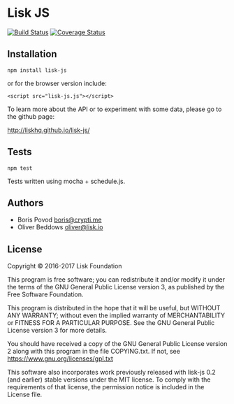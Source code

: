 # Lisk JS

[![Build Status](https://travis-ci.org/LiskHQ/lisk-js.svg?branch=development)](https://travis-ci.org/LiskHQ/lisk-js) [![Coverage Status](https://coveralls.io/repos/github/LiskHQ/lisk-js/badge.svg?branch=development)](https://coveralls.io/github/LiskHQ/lisk-js?branch=development)
## Installation

```
npm install lisk-js
```

or for the browser version include:

```
<script src="lisk-js.js"></script>
```

To learn more about the API or to experiment with some data, please go to the github page:

http://liskhq.github.io/lisk-js/

## Tests

```
npm test
```

Tests written using mocha + schedule.js.

## Authors

- Boris Povod <boris@crypti.me>
- Oliver Beddows <oliver@lisk.io>

## License

Copyright © 2016-2017 Lisk Foundation


This program is free software; you can redistribute it and/or
modify it under the terms of the GNU General Public License version 3,
as published by the Free Software Foundation.

This program is distributed in the hope that it will be useful,
but WITHOUT ANY WARRANTY; without even the implied warranty of
MERCHANTABILITY or FITNESS FOR A PARTICULAR PURPOSE. See the
GNU General Public License version 3 for more details.

You should have received a copy of the GNU General Public License version 2
along with this program in the file COPYING.txt. If not, see
<https://www.gnu.org/licenses/gpl.txt>

This software also incorporates work previously released with lisk-js 0.2
(and earlier) stable versions under the MIT license. To comply with the
requirements of that license, the permission notice is included in the License file.